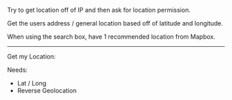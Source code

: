 Try to get location off of IP and then ask for location permission.

Get the users address / general location based off of latitude and longitude.

When using the search box, have 1 recommended location from Mapbox.

---

Get my Location:

Needs:

- Lat / Long
- Reverse Geolocation
